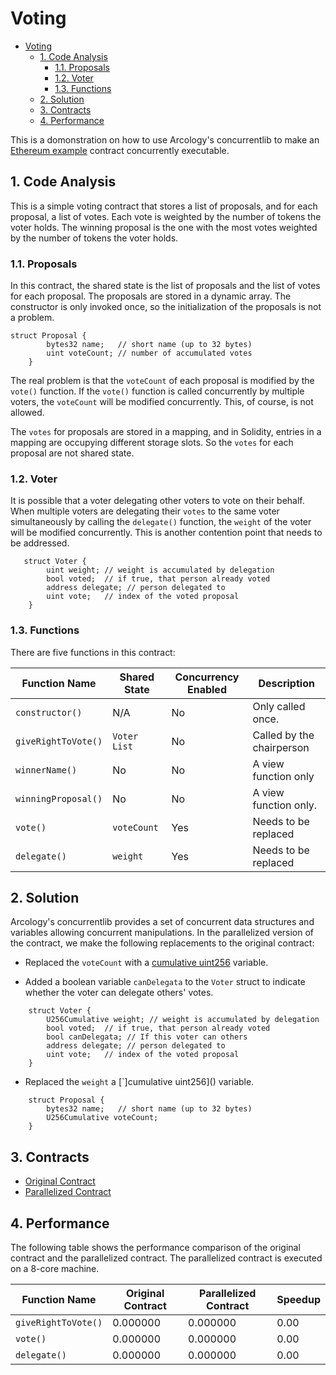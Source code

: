 # Voting
- [Voting](#voting)
  - [1. Code Analysis](#1-code-analysis)
    - [1.1. Proposals](#11-proposals)
    - [1.2. Voter](#12-voter)
    - [1.3. Functions](#13-functions)
  - [2. Solution](#2-solution)
  - [3. Contracts](#3-contracts)
  - [4. Performance](#4-performance)

This is a domonstration on how to use Arcology's concurrentlib to make an [Ethereum example](https://docs.soliditylang.org/en/v0.8.21/solidity-by-example.html#voting) contract concurrently executable.

## 1. Code Analysis

This is a simple voting contract that stores a list of proposals, and for each proposal, a list of votes. Each vote is weighted by the number of tokens the voter holds. The winning proposal is the one with the most votes weighted by the number of tokens the voter holds.

### 1.1. Proposals

In this contract, the shared state is the list of proposals and the list of votes for each proposal. The proposals are stored in a dynamic array. The constructor is only invoked once, so the initialization of the proposals is not a problem. 

```solidity
struct Proposal {
        bytes32 name;   // short name (up to 32 bytes)
        uint voteCount; // number of accumulated votes
    }
```
The real problem is that the `voteCount` of each proposal is modified by the `vote()` function. If the `vote()` function is called concurrently by multiple voters, the `voteCount` will be modified concurrently. This, of course, is not allowed. 

The `votes` for proposals are stored in a mapping, and in Solidity, entries in a mapping are occupying different storage slots. So the `votes` for each proposal are not shared state.

### 1.2. Voter

It is possible that a voter delegating other voters to vote on their behalf. When multiple voters are delegating their `votes` to the same voter simultaneously by calling the `delegate()` function, the `weight` of the voter will be modified concurrently. This is another contention point that needs to be addressed.

```solidity
   struct Voter {
        uint weight; // weight is accumulated by delegation
        bool voted;  // if true, that person already voted
        address delegate; // person delegated to
        uint vote;   // index of the voted proposal
    }
```

### 1.3. Functions

There are five functions in this contract:


| Function Name          | Shared State        | Concurrency Enabled | Description                      |
|------------------------|---------------------|----------------------|---------------------------------|
| `constructor()`        | N/A                 | No                   | Only called once.               |
| `giveRightToVote()`    | `Voter List`        | No                   | Called by the chairperson       |
| `winnerName()`         | No                  | No                   | A view function only            |
| `winningProposal()`    | No                  | No                   | A view function only.           |
| `vote()`               | `voteCount`         | Yes                  | Needs to be replaced            |
| `delegate()`           | `weight`            | Yes                  | Needs to be replaced            |


## 2. Solution

Arcology's concurrentlib provides a set of concurrent data structures and variables allowing concurrent manipulations. In the parallelized version of the contract, we make the following replacements to the original contract:

- Replaced the `voteCount` with a [cumulative uint256](https://doc.arcology.network/arcology-concurrent-programming-guide/data-structure/commutative/cumulative-u256) variable.
  
- Added a boolean variable `canDelegata` to the `Voter` struct to indicate whether the voter can delegate others' votes. 
  
```solidity
    struct Voter {
        U256Cumulative weight; // weight is accumulated by delegation
        bool voted;  // if true, that person already voted
        bool canDelegata; // If this voter can others
        address delegate; // person delegated to
        uint vote;   // index of the voted proposal
    }
```

- Replaced the `weight` a [`]cumulative uint256]() variable.
  
```solidity
    struct Proposal {
        bytes32 name;   // short name (up to 32 bytes)
        U256Cumulative voteCount;
    }
```
## 3. Contracts

* [Original Contract](./contracts/Vote.sol)
* [Parallelized Contract](./contracts/ParallelVote.sol)

## 4. Performance

The following table shows the performance comparison of the original contract and the parallelized contract. The parallelized contract is executed on a 8-core machine.

| Function Name          | Original Contract   | Parallelized Contract | Speedup |
|------------------------|---------------------|-----------------------|---------|
| `giveRightToVote()`    | 0.000000            | 0.000000              | 0.00    |
| `vote()`               | 0.000000            | 0.000000              | 0.00    |
| `delegate()`           | 0.000000            | 0.000000              | 0.00    |
